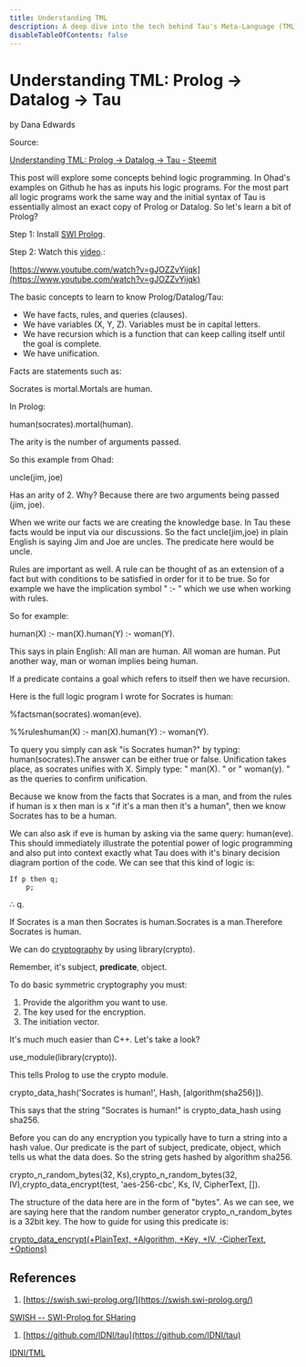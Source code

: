 ```yaml
---
title: Understanding TML
description: A deep dive into the tech behind Tau's Meta-Language (TML).
disableTableOfContents: false
---
```


# Understanding TML: Prolog -> Datalog -> Tau

by Dana Edwards

Source: 

[Understanding TML: Prolog -> Datalog -> Tau - Steemit](https://steemit.com/tauchain/@dana-edwards/understanding-tml-prolog-datalog-tau)

This post will explore some concepts behind logic programming. In Ohad's examples on Github he has as inputs his logic programs. For the most part all logic programs work the same way and the initial syntax of Tau is essentially almost an exact copy of Prolog or Datalog. So let's learn a bit of Prolog?

Step 1: Install [SWI Prolog](http://www.swi-prolog.org/).

Step 2: Watch this [video](https://www.youtube.com/watch?v=gJOZZvYijqk).:

[https://www.youtube.com/watch?v=gJOZZvYijqk](https://www.youtube.com/watch?v=gJOZZvYijqk)

The basic concepts to learn to know Prolog/Datalog/Tau:

- We have facts, rules, and queries (clauses).
- We have variables (X, Y, Z). Variables must be in capital letters.
- We have recursion which is a function that can keep calling itself until the goal is complete.
- We have unification.

Facts are statements such as:

Socrates is mortal.Mortals are human.

In Prolog:

human(socrates).mortal(human).

The arity is the number of arguments passed.

So this example from Ohad:

uncle(jim, joe)

Has an arity of 2. Why? Because there are two arguments being passed (jim, joe).

When we write our facts we are creating the knowledge base. In Tau these facts would be input via our discussions. So the fact uncle(jim,joe) in plain English is saying Jim and Joe are uncles. The predicate here would be uncle.

Rules are important as well. A rule can be thought of as an extension of a fact but with conditions to be satisfied in order for it to be true. So for example we have the implication symbol " :- " which we use when working with rules.

So for example:

human(X) :- man(X).human(Y) :- woman(Y).

This says in plain English: All man are human. All woman are human. Put another way, man or woman implies being human.

If a predicate contains a goal which refers to itself then we have recursion.

Here is the full logic program I wrote for Socrates is human:

%factsman(socrates).woman(eve).

%%ruleshuman(X) :- man(X).human(Y) :- woman(Y).

To query you simply can ask "is Socrates human?" by typing: human(socrates).The answer can be either true or false. Unification takes place, as socrates unifies with X. Simply type: " man(X). " or " woman(y). " as the queries to confirm unification.

Because we know from the facts that Socrates is a man, and from the rules if human is x then man is x "if it's a man then it's a human", then we know Socrates has to be a human.

We can also ask if eve is human by asking via the same query: human(eve). This should immediately illustrate the potential power of logic programming and also put into context exactly what Tau does with it's binary decision diagram portion of the code. We can see that this kind of logic is:

```
If p then q;
    p;

```

∴ q.

If Socrates is a man then Socrates is human.Socrates is a man.Therefore Socrates is human.

We can do [cryptography](https://www.metalevel.at/prolog/cryptography) by using library(crypto).

Remember, it's subject, **predicate**, object.

To do basic symmetric cryptography you must:

1. Provide the algorithm you want to use.
2. The key used for the encryption.
3. The initiation vector.

It's much much easier than C++. Let's take a look?

use_module(library(crypto)).

This tells Prolog to use the crypto module.

crypto_data_hash('Socrates is human!', Hash, [algorithm(sha256)]).

This says that the string "Socrates is human!" is crypto_data_hash using sha256.

Before you can do any encryption you typically have to turn a string into a hash value. Our predicate is the part of subject, predicate, object, which tells us what the data does. So the string gets hashed by algorithm sha256.

crypto_n_random_bytes(32, Ks),crypto_n_random_bytes(32, IV),crypto_data_encrypt(test, 'aes-256-cbc', Ks, IV, CipherText, []).

The structure of the data here are in the form of "bytes". As we can see, we are saying here that the random number generator crypto_n_random_bytes is a 32bit key. The how to guide for using this predicate is:

[crypto_data_encrypt(+PlainText, +Algorithm, +Key, +IV, -CipherText, +Options)](http://eu.swi-prolog.org/pldoc/doc_for?object=crypto_data_encrypt/6)

## **References**

1. [https://swish.swi-prolog.org/](https://swish.swi-prolog.org/) 

[SWISH -- SWI-Prolog for SHaring](https://swish.swi-prolog.org/)

1. [https://github.com/IDNI/tau](https://github.com/IDNI/tau) 

[IDNI/TML](https://github.com/IDNI/tau)